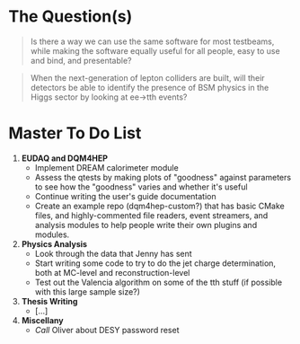 # The Question(s)

>Is there a way we can use the same software for most testbeams, while making the software equally useful for all people, easy to use and bind, and presentable?

>When the next-generation of lepton colliders are built, will their detectors be able to identify the presence of BSM physics in the Higgs sector by looking at ee->tth events?

# Master To Do List
1. **EUDAQ and DQM4HEP**
   - Implement DREAM calorimeter module
   - Assess the qtests by making plots of "goodness" against parameters to see how the "goodness" varies and whether it's useful
   - Continue writing the user's guide documentation
   - Create an example repo (dqm4hep-custom?) that has basic CMake files, and highly-commented file readers, event streamers, and analysis modules to help people write their own plugins and modules.
3. **Physics Analysis**
   - Look through the data that Jenny has sent
   - Start writing some code to try to do the jet charge determination, both at MC-level and reconstruction-level
   - Test out the Valencia algorithm on some of the tth stuff (if possible with this large sample size?)
4. **Thesis Writing**
   - [...]
6. **Miscellany**
   - *Call* Oliver about DESY password reset
